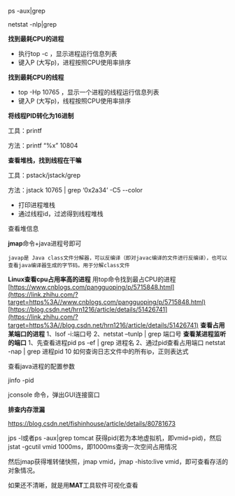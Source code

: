 ps -aux|grep 

netstat -nlp|grep 

**找到最耗CPU的进程**

- 执行top -c ，显示进程运行信息列表
- 键入P (大写p)，进程按照CPU使用率排序

**找到最耗CPU的线程**

- top -Hp 10765 ，显示一个进程的线程运行信息列表
- 键入P (大写p)，线程按照CPU使用率排序

**将线程PID转化为16进制**

工具：printf

方法：printf “%x” 10804

**查看堆栈，找到线程在干嘛**

工具：pstack/jstack/grep

方法：jstack 10765 | grep ‘0x2a34’ -C5 --color

- 打印进程堆栈
- 通过线程id，过滤得到线程堆栈

查看堆信息

**jmap**命令+java进程号即可

```
javap是 Java class文件分解器，可以反编译（即对javac编译的文件进行反编译），也可以查看java编译器生成的字节码。用于分解class文件
```

**Linux查看cpu占用率高的进程**
用top命令找到最占CPU的进程
[https://www.cnblogs.com/pangguoping/p/5715848.html](https://link.zhihu.com/?target=https%3A//www.cnblogs.com/pangguoping/p/5715848.html)
[https://blog.csdn.net/hrn1216/article/details/51426741](https://link.zhihu.com/?target=https%3A//blog.csdn.net/hrn1216/article/details/51426741)
**查看占用某端口的进程**
1、lsof -i:端口号
2、netstat –tunlp | grep 端口号
**查看某进程监听的端口**
1、先查看进程pid
ps -ef | grep 进程名
2、通过pid查看占用端口
netstat -nap | grep 进程pid
10 如何查询日志文件中的所有ip，正则表达式

查看java进程的配置参数

jinfo -pid

jconsole 命令，弹出GUI连接窗口

**排查内存泄漏**

https://blog.csdn.net/fishinhouse/article/details/80781673

jps -l或者ps -aux|grep tomcat 获得pid(若为本地虚拟机，即vmid=pid)，然后jstat -gcutil vmid 1000ms，即1000ms查询一次空间占用情况

然后jmap获得堆转储快照，jmap vmid，jmap -histo:live vmid，即可查看存活的对象情况。

如果还不清晰，就是用**MAT**工具软件可视化查看